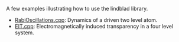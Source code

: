 A few examples illustrating how to use the lindblad library.

- [RabiOscillations.cpp](./RabiOscillations.cpp): Dynamics of a driven two
  level atom.
- [EIT.cpp](./EIT.cpp): Electromagnetically induced transparency in a four
  level system.
